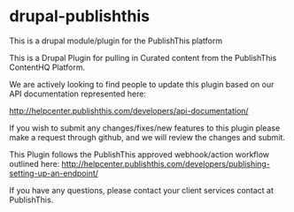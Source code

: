 drupal-publishthis
==================

This is a drupal module/plugin for the PublishThis platform


This is a  Drupal Plugin for pulling in Curated content from the PublishThis
ContentHQ Platform.

We are actively looking to find people to update this plugin
based on our API documentation represented here:

http://helpcenter.publishthis.com/developers/api-documentation/


If you wish to submit any changes/fixes/new features to this plugin
please make a request through github, and we will review the changes
and submit.

This Plugin follows the PublishThis approved webhook/action workflow
outlined here: http://helpcenter.publishthis.com/developers/publishing-setting-up-an-endpoint/

If you have any questions, please contact your client services
contact at PublishThis.



